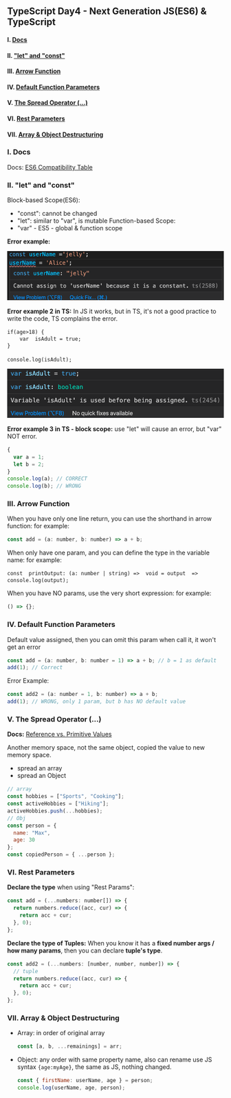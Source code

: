 ## TypeScript Day4 - Next Generation JS(ES6) & TypeScript

#### I. [Docs](#p1)

#### II. [ "let" and "const"](#p2)

#### III. [Arrow Function](#p3)

#### IV. [ Default Function Parameters](#p4)

#### V. [The Spread Operator (...)](#p5)

#### VI. [Rest Parameters](#p6)

#### VII. [Array & Object Destructuring](#p7)

<div id="p1" />

### I. Docs

Docs: [ES6 Compatibility Table](https://kangax.github.io/compat-table/es6/)

<div id="p2" />

### II. "let" and "const"

Block-based Scope(ES6):

- "const": cannot be changed
- "let": similar to "var", is mutable
  Function-based Scope:
- "var" - ES5 - global & function scope

**Error example:**

![image](../assets/const-error.png)

**Error example 2 in TS:**
In JS it works, but in TS, it's not a good practice to write the code, TS complains the error.

```
if(age>18) {
	var  isAdult = true;
}

console.log(isAdult);
```

![image](../assets/var-local-scope-error.png)

**Error example 3 in TS - block scope:**
use "let" will cause an error, but "var" NOT error.

```js
{
  var a = 1;
  let b = 2;
}
console.log(a); // CORRECT
console.log(b); // WRONG
```

<div id="p3" />

### III. Arrow Function

When you have only one line return, you can use the shorthand in arrow function:
for example:

```js
const add = (a: number, b: number) => a + b;
```

When only have one param, and you can define the type in the variable name:
for example:

```
const  printOutput: (a: number | string) =>  void = output  =>  console.log(output);
```

When you have NO params, use the very short expression:
for example:

```js
() => {};
```

<div id="p4" />

### IV. Default Function Parameters

Default value assigned, then you can omit this param when call it, it won't get an error

```js
const add = (a: number, b: number = 1) => a + b; // b = 1 as default
add(1); // Correct
```

Error Example:

```js
const add2 = (a: number = 1, b: number) => a + b;
add(1); // WRONG, only 1 param, but b has NO default value
```

<div id="p5" />

### V. The Spread Operator (...)

**Docs:** [Reference vs. Primitive Values](https://academind.com/tutorials/reference-vs-primitive-values/)

Another memory space, not the same object, copied the value to new memory space.

- spread an array
- spread an Object

```js
// array
const hobbies = ["Sports", "Cooking"];
const activeHobbies = ["Hiking"];
activeHobbies.push(...hobbies);
// Obj
const person = {
  name: "Max",
  age: 30
};
const copiedPerson = { ...person };
```

<div id="p6" />

### VI. Rest Parameters

**Declare the type** when using "Rest Params":

```js
const add = (...numbers: number[]) => {
  return numbers.reduce((acc, cur) => {
    return acc + cur;
  }, 0);
};
```

**Declare the type of Tuples:**
When you know it has a **fixed number args / how many params**, then you can declare **tuple's type**.

```js
const add2 = (...numbers: [number, number, number]) => {
  // tuple
  return numbers.reduce((acc, cur) => {
    return acc + cur;
  }, 0);
};
```

<div id="p7" />

### VII. Array & Object Destructuring

- Array: in order of original array
  ```js
  const [a, b, ...remainings] = arr;
  ```
- Object: any order with same property name, also can rename use JS syntax `{age:myAge}`, the same as JS, nothing changed.
  ```js
  const { firstName: userName, age } = person;
  console.log(userName, age, person);
  ```
